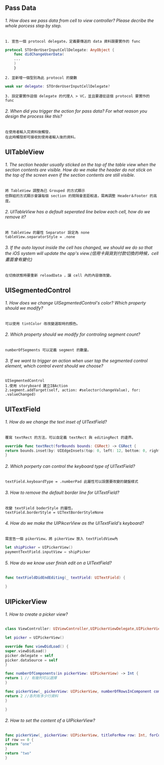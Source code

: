 ## Pass Data
###### 1. How does we pass data from cell to view controller? Please decribe the whole porcess step by step.
    1. 宣告一個 protocol delegate，定義要傳送的 data 資料跟要實作的 func
````swift
protocol STOrderUserInputCellDelegate: AnyObject {
    func didChangeUserData(
    ...
    )
    }
````
    2. 並新增一個型別為此 protocol 的變數  
````swift
weak var delegate: STOrderUserInputCellDelegate?
````
    3. 設定要實作這個 delegate 的代理人 > VC，並且要遵從這個 protocol 要實作的 func

######  2. When did you trigger the action for pass data? For what reason you design the process like this?
    在使用者輸入完資料後觸發，
    在此時觸發即可接收到使用者輸入後的資料。

## UITableView

###### 1. The section header usually sticked on the top of the table view when the section contents are visible. How do we make the header do not stick on the top of the screen even if the section contents are still visible. 
    將 TableView 調整為已 Grouped 的方式顯示
    但群組的方式顯示會讓每個 section 的間隔會差距較遠，需再調整 Header＆Footer 的高度。

######  2. UITableView has a default seperated line below each cell, how do we remove it?
    將 TableView 的屬性 Separator 設定為 none
    tableView.separatorStyle = .none
    
######  3. If the auto layout inside the cell has changed, we should we do so that the iOS system will update the app's view.(信用卡與貨到付款切換的時候，cell 畫面會有變化) 
    在切換狀態時要重新 reloadData ，讓 cell 內的內容做改變。

## UISegmentedControl

###### 1.  How does we change UISegmentedControl's color? Which property should we modify?
    可以使用 tintColor 改改變選取時的顏色。

###### 2.  Which property should we modify for controling segment count?
    numberOfSegments 可以定義 segment 的數量。

###### 3.  If we want to trigger an action when user tap the segmented control element, which control event should we choose?
    UISegmentedControl
    1.使用 storyboard 建立IBAction
    2.segment.addTarget(self, action: #selector(changeValue), for: .valueChanged)

## UITextField

###### 1.  How do we change the text inset of UITextField?
    覆寫 textRect 的方法，可以自定義 textRect 與 editingRect 的邊界。
```swift
override func textRect(forBounds bounds: CGRect) -> CGRect {
return bounds.inset(by: UIEdgeInsets(top: 0, left: 12, bottom: 0, right: 12))
}
```

###### 2.  Which porperty can control the keyboard type of UITextField?
    textField.keyboardType = .numberPad 此屬性可以設置要改變的鍵盤樣式

###### 3.  How to remove the default border line for UITextField?
    改變 textField boderStyle 的屬性。
    textField.borderStyle = UITextBorderStyleNone

###### 4.  How do we make the UIPikcerView as the UITextField's keyboard?
    需宣告一個 pikerView，將 pikerView 放入 textFieldView內
```swift
let shipPicker = UIPickerView()
paymentTextField.inputView = shipPicker
```
###### 5.  How do we know user finish edit on a UITextField?
```swift
func textFieldDidEndEditing(_ textField: UITextField) {

}
```


## UIPickerView

###### 1.  How to create a picker view?
````swift
class ViewController: UIViewController,UIPickerViewDelegate,UIPickerViewDataSource {

let picker = UIPickerView()

override func viewDidLoad() {
super.viewDidLoad()
picker.delegate = self
picker.dataSource = self
}

func numberOfComponents(in pickerView: UIPickerView) -> Int {
return 1 // 有幾列可以選擇
}

func pickerView(_ pickerView: UIPickerView, numberOfRowsInComponent component: Int) -> Int {
return 2 //各列有多少行資料
}

}
````
###### 2.  How to set the content of a UIPickerView?
````swift
func pickerView(_ pickerView: UIPickerView, titleForRow row: Int, forComponent component: Int) -> String? {
if row == 0 {
return "one"
}
return "two"
}
````
